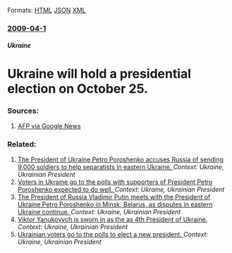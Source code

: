 
Formats: [HTML](/news/2009/04/1/ukraine-will-hold-a-presidential-election-on-october-25.html)  [JSON](/news/2009/04/1/ukraine-will-hold-a-presidential-election-on-october-25.json)  [XML](/news/2009/04/1/ukraine-will-hold-a-presidential-election-on-october-25.xml)  

### [2009-04-1](/news/2009/04/1/index.md)

##### Ukraine
#  Ukraine will hold a presidential election on October 25. 




### Sources:

1. [AFP via Google News](http://www.google.com/hostednews/afp/article/ALeqM5gbLU-LbvlslNMWB5OMnhTI8IFK-w)

### Related:

1. [The President of Ukraine Petro Poroshenko accuses Russia of sending 9,000 soldiers to help separatists in eastern Ukraine. ](/news/2015/01/21/the-president-of-ukraine-petro-poroshenko-accuses-russia-of-sending-9-000-soldiers-to-help-separatists-in-eastern-ukraine.md) _Context: Ukraine, Ukrainian President_
2. [Voters in Ukraine go to the polls with supporters of President Petro Poroshenko expected to do well. ](/news/2014/10/26/voters-in-ukraine-go-to-the-polls-with-supporters-of-president-petro-poroshenko-expected-to-do-well.md) _Context: Ukraine, Ukrainian President_
3. [The President of Russia Vladimir Putin meets with the President of Ukraine Petro Poroshenko in Minsk, Belarus, as disputes in eastern Ukraine continue. ](/news/2014/08/26/the-president-of-russia-vladimir-putin-meets-with-the-president-of-ukraine-petro-poroshenko-in-minsk-belarus-as-disputes-in-eastern-ukrain.md) _Context: Ukraine, Ukrainian President_
4. [Viktor Yanukovych is sworn in as the as 4th President of Ukraine. ](/news/2010/02/25/viktor-yanukovych-is-sworn-in-as-the-as-4th-president-of-ukraine.md) _Context: Ukraine, Ukrainian President_
5. [Ukrainian voters go to the polls to elect a new president. ](/news/2010/01/17/ukrainian-voters-go-to-the-polls-to-elect-a-new-president.md) _Context: Ukraine, Ukrainian President_
